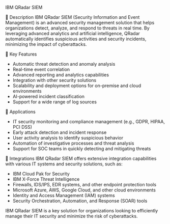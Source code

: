 IBM QRadar SIEM

📌 Description
IBM QRadar SIEM (Security Information and Event Management) is an advanced security management solution that helps organizations detect, analyze, and respond to threats in real time. By leveraging advanced analytics and artificial intelligence, QRadar automatically identifies suspicious activities and security incidents, minimizing the impact of cyberattacks.

🔹 Key Features
- Automatic threat detection and anomaly analysis
- Real-time event correlation
- Advanced reporting and analytics capabilities
- Integration with other security solutions
- Scalability and deployment options for on-premise and cloud environments
- AI-powered incident classification
- Support for a wide range of log sources

🔹 Applications
- IT security monitoring and compliance management (e.g., GDPR, HIPAA, PCI DSS)
- Early attack detection and incident response
- User activity analysis to identify suspicious behavior
- Automation of investigative processes and threat analysis
- Support for SOC teams in quickly detecting and mitigating threats

🔹 Integrations
IBM QRadar SIEM offers extensive integration capabilities with various IT systems and security solutions, such as:
- IBM Cloud Pak for Security
- IBM X-Force Threat Intelligence
- Firewalls, IDS/IPS, EDR systems, and other endpoint protection tools
- Microsoft Azure, AWS, Google Cloud, and other cloud environments
- Identity and Access Management (IAM) systems
- Security Orchestration, Automation, and Response (SOAR) tools

IBM QRadar SIEM is a key solution for organizations looking to efficiently manage their IT security and minimize the risk of cyberattacks.

